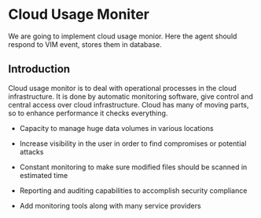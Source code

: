 # **Cloud Usage Moniter**
We are going to implement cloud usage monior. Here the agent should respond to VIM event, stores them in database. 

## **Introduction**

  Cloud usage monitor is to deal with operational processes in the cloud infrastructure. It is done by automatic monitoring software, give control and central access over cloud infrastructure. Cloud has many of moving parts, so to enhance performance it checks everything.
- Capacity to manage huge data volumes in various locations

- Increase visibility in the user in order to find compromises or potential attacks 

- Constant monitoring to make sure modified files should be scanned in estimated time

- Reporting and auditing capabilities to accomplish security compliance

- Add monitoring tools along with many service providers

